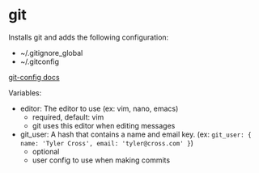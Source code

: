 git
===

Installs git and adds the following configuration:
- ~/.gitignore_global
- ~/.gitconfig

[git-config docs](http://git-scm.com/docs/git-config)

Variables:
- editor: The editor to use (ex: vim, nano, emacs)
  - required, default: vim
  - git uses this editor when editing messages
- git_user: A hash that contains a name and email key. (ex: ```git_user: { name: 'Tyler Cross', email: 'tyler@cross.com' }```)
  - optional
  - user config to use when making commits
